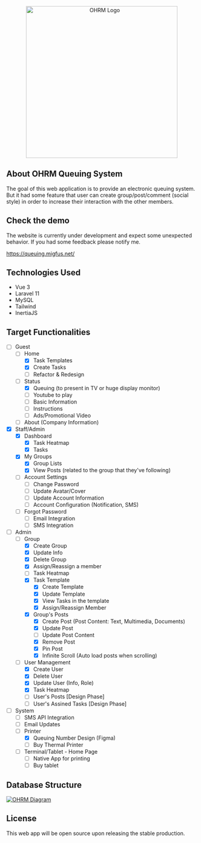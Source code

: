 <p align="center">
  <a href="https://queuing.migfus.net" target="_blank">
    <img src="https://queuing.migfus.net/assets/logo-sm.png" width="400" alt="OHRM Logo">
  </a>
</p>

## About OHRM Queuing System

The goal of this web application is to provide an electronic queuing system. But it had some feature that user can create group/post/comment (social style) in order to increase their interaction with the other members.

## Check the demo

The website is currently under development and expect some unexpected behavior. If you had some feedback please notify me.

https://queuing.migfus.net/

## Technologies Used

- Vue 3
- Laravel 11
- MySQL
- Tailwind
- InertiaJS

## Target Functionalities

- [ ] Guest
  - [ ] Home
    - [x] Task Templates
    - [x] Create Tasks
    - [ ] Refactor & Redesign
  - [ ] Status
    - [x] Queuing (to present in TV or huge display monitor) 
    - [ ] Youtube to play
    - [ ] Basic Information
    - [ ] Instructions
    - [ ] Ads/Promotional Video
  - [ ] About (Company Information) 

- [x] Staff/Admin
  - [x] Dashboard
    - [x] Task Heatmap
    - [x] Tasks
  - [x] My Groups
    - [x] Group Lists
    - [x] View Posts (related to the group that they've following)
  - [ ] Account Settings
    - [ ] Change Password
    - [ ] Update Avatar/Cover
    - [ ] Update Account Information
    - [ ] Account Configuration (Notification, SMS)
  - [ ] Forgot Password
    - [ ] Email Integration
    - [ ] SMS Integration 

- [ ] Admin
  - [ ] Group
    - [x] Create Group
    - [x] Update Info
    - [x] Delete Group
    - [x] Assign/Reassign a member
    - [ ] Task Heatmap
    - [x] Task Template
      - [x] Create Template
      - [x] Update Template
      - [x] View Tasks in the template
      - [x] Assign/Reassign Member 
    - [x] Group's Posts
      - [x] Create Post (Post Content: Text, Multimedia, Documents) 
      - [x] Update Post
      - [ ] Update Post Content
      - [x] Remove Post
      - [x] Pin Post
      - [x] Infinite Scroll (Auto load posts when scrolling)
  - [ ] User Management
    - [x] Create User
    - [x] Delete User
    - [x] Update User (Info, Role)
    - [x] Task Heatmap
    - [ ] User's Posts [Design Phase]
    - [ ] User's Assined Tasks [Design Phase]

- [ ] System
  - [ ] SMS API Integration
  - [ ] Email Updates
  - [ ] Printer
    - [x] Queuing Number Design (Figma) 
    - [ ] Buy Thermal Printer
  - [ ] Terminal/Tablet - Home Page
    - [ ] Native App for printing
    - [ ] Buy tablet

## Database Structure

<a href="https://ibb.co/wNqQ3vk">
  <img src="https://i.ibb.co/wNqQ3vk/Diagram-1.png" alt="OHRM Diagram" target="_blank">
</a>

## License

This web app will be open source upon releasing the stable production.
